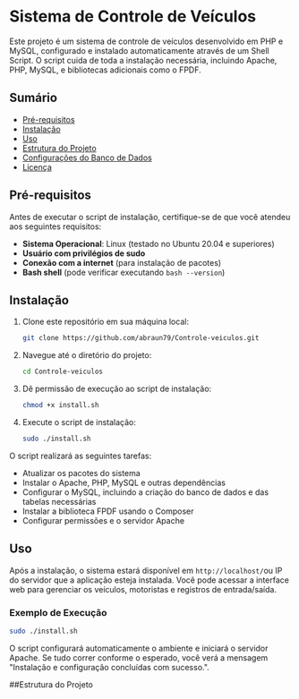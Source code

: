 # Sistema de Controle de Veículos

Este projeto é um sistema de controle de veículos desenvolvido em PHP e MySQL, configurado e instalado automaticamente através de um Shell Script. O script cuida de toda a instalação necessária, incluindo Apache, PHP, MySQL, e bibliotecas adicionais como o FPDF.

## Sumário

- [Pré-requisitos](#pré-requisitos)
- [Instalação](#instalação)
- [Uso](#uso)
- [Estrutura do Projeto](#estrutura-do-projeto)
- [Configurações do Banco de Dados](#configurações-do-banco-de-dados)
- [Licença](#licença)

## Pré-requisitos

Antes de executar o script de instalação, certifique-se de que você atendeu aos seguintes requisitos:

- **Sistema Operacional**: Linux (testado no Ubuntu 20.04 e superiores)
- **Usuário com privilégios de sudo**
- **Conexão com a internet** (para instalação de pacotes)
- **Bash shell** (pode verificar executando `bash --version`)

## Instalação

1. Clone este repositório em sua máquina local:

    ```bash
    git clone https://github.com/abraun79/Controle-veiculos.git
    ```

2. Navegue até o diretório do projeto:

    ```bash
    cd Controle-veiculos
    ```

3. Dê permissão de execução ao script de instalação:

    ```bash
    chmod +x install.sh
    ```

4. Execute o script de instalação:

    ```bash
    sudo ./install.sh
    ```

O script realizará as seguintes tarefas:

- Atualizar os pacotes do sistema
- Instalar o Apache, PHP, MySQL e outras dependências
- Configurar o MySQL, incluindo a criação do banco de dados e das tabelas necessárias
- Instalar a biblioteca FPDF usando o Composer
- Configurar permissões e o servidor Apache

## Uso

Após a instalação, o sistema estará disponível em `http://localhost/`ou IP do servidor que a aplicação esteja instalada. Você pode acessar a interface web para gerenciar os veículos, motoristas e registros de entrada/saída.

### Exemplo de Execução

```bash
sudo ./install.sh
```

O script configurará automaticamente o ambiente e iniciará o servidor Apache. Se tudo correr conforme o esperado, você verá a mensagem "Instalação e configuração concluídas com sucesso.".

##Estrutura do Projeto
